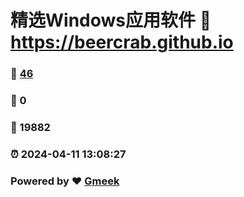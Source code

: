 # 精选Windows应用软件 :link: https://beercrab.github.io 
### :page_facing_up: [46](https://beercrab.github.io/tag.html) 
### :speech_balloon: 0 
### :hibiscus: 19882 
### :alarm_clock: 2024-04-11 13:08:27 
### Powered by :heart: [Gmeek](https://github.com/Meekdai/Gmeek)
